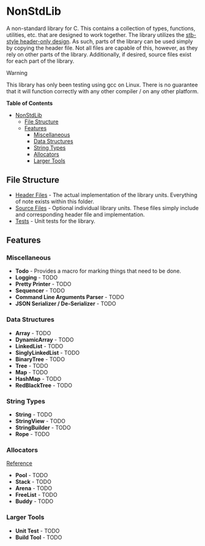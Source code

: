 # NonStdLib

A non-standard library for C. This contains a collection of types, functions, utilities, etc.
that are designed to work together. The library utilizes the 
[stb-style header-only design](https://github.com/nothings/stb). As such, parts of the library can 
be used simply by copying the header file. Not all files are capable of this, however, as they rely 
on other parts of the library. Additionally, if desired, source files exist for each part of the 
library.

> [!WARNING]
> This library has only been testing using gcc on Linux. There is no guarantee that it will function
> correctly with any other compiler / on any other platform.

<!-- markdown-toc start - Don't edit this section. Run M-x markdown-toc-refresh-toc -->
**Table of Contents**

- [NonStdLib](#nonstdlib)
  - [File Structure](#file-structure)
  - [Features](#features)
    - [Miscellaneous](#miscellaneous)
    - [Data Structures](#data-structures)
    - [String Types](#string-types)
    - [Allocators](#allocators)
    - [Larger Tools](#larger-tools)

<!-- markdown-toc end -->

## File Structure

- [Header Files](file:inc) - The actual implementation of the library units. Everything of note exists within
  this folder.
- [Source Files](file:src) - Optional individual library units. These files simply include and corresponding
  header file and implementation.
- [Tests](file:test) - Unit tests for the library.

## Features

### Miscellaneous

- **Todo** - Provides a macro for marking things that need to be done.
- **Logging** - TODO
- **Pretty Printer** - TODO
- **Sequencer** - TODO
- **Command Line Arguments Parser** - TODO
- **JSON Serializer / De-Serializer** - TODO

### Data Structures

- **Array** - TODO
- **DynamicArray** - TODO
- **LinkedList** - TODO
- **SinglyLinkedList** - TODO
- **BinaryTree** - TODO
- **Tree** - TODO
- **Map** - TODO
- **HashMap** - TODO
- **RedBlackTree** - TODO

### String Types

- **String** - TODO
- **StringView** - TODO
- **StringBuilder** - TODO
- **Rope** - TODO

### Allocators

[Reference](http://www.gingerbill.org/series/memory-allocation-strategies/)

- **Pool** - TODO
- **Stack** - TODO
- **Arena** - TODO
- **FreeList** - TODO
- **Buddy** - TODO

### Larger Tools

- **Unit Test** - TODO
- **Build Tool** - TODO
